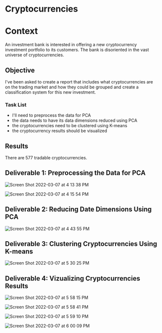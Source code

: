 # Cryptocurrencies

# Context
An investment bank is interested in offering a new cryptocurrency investment portfolio to its customers. The bank is disoriented in the vast universe of cryptocurrencies. 

## Objective
I've been asked to create a report that includes what cryptocurrencies are on the trading market and how they could be grouped and create a classification system for this new investment. 

### Task List
- I'll need to preprocess the data for PCA
- the data needs to have its data dimensions reduced using PCA
- the cryptocurrencies need to be clustered using K-means
- the cryptocurrency results should be visualized

## Results
There are 577 tradable cryptocurrencies. 

## Deliverable 1: Preprocessing the Data for PCA 

![Screen Shot 2022-03-07 at 4 13 38 PM](https://user-images.githubusercontent.com/89936913/157140079-df7e4731-be90-44fa-a775-10184e9188d0.png)

![Screen Shot 2022-03-07 at 4 15 54 PM](https://user-images.githubusercontent.com/89936913/157140267-8479979b-3c1e-49a7-b044-115aa5ca4556.png)

## Deliverable 2: Reducing Date Dimensions Using PCA

![Screen Shot 2022-03-07 at 4 43 55 PM](https://user-images.githubusercontent.com/89936913/157143040-2332c5f4-4537-41e7-afeb-c388d1cfc2ca.png)

## Deliverable 3: Clustering Cryptocurrencies Using K-means

![Screen Shot 2022-03-07 at 5 30 25 PM](https://user-images.githubusercontent.com/89936913/157147819-8173ce29-b484-4b83-9463-eebb70fbef5e.png)

## Deliverable 4: Vizualizing Cryptocurrencies Results

![Screen Shot 2022-03-07 at 5 58 15 PM](https://user-images.githubusercontent.com/89936913/157150922-9ce18268-241c-46f0-8968-f2211d53eb19.png)

![Screen Shot 2022-03-07 at 5 58 41 PM](https://user-images.githubusercontent.com/89936913/157150966-47abe59d-eed1-448c-aae1-36bd96cf15c0.png)

![Screen Shot 2022-03-07 at 5 59 10 PM](https://user-images.githubusercontent.com/89936913/157151040-8f0c0a94-0267-447d-92d3-fa0b3bae5f15.png)

![Screen Shot 2022-03-07 at 6 00 09 PM](https://user-images.githubusercontent.com/89936913/157151143-e74739e8-b14c-4ef0-8451-1546f46d9801.png)
